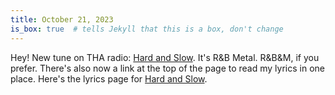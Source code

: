 ```yaml
---
title: October 21, 2023
is_box: true  # tells Jekyll that this is a box, don't change
---
```

Hey! New tune on THA radio: [Hard and Slow](https://www.youtube.com/watch?v=0yMsdCAIzfI). It's R&B Metal. R&B&M, if you prefer. There's also now a link at the top of the page to read my lyrics in one place. Here's the lyrics page for [Hard and Slow](https://genius.com/The-hamster-alliance-hard-and-slow-lyrics).
